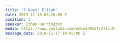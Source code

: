 ```yaml
---
title: '5 Guys: Elijah'
date: 2019-11-18 03:26:00 Z
position: 3
speaker: Ethan Harrington
media: https://www.youtube.com/embed/R55TrZ7iilM
message_date: 2019-11-17 10:00:00 Z
---
```


